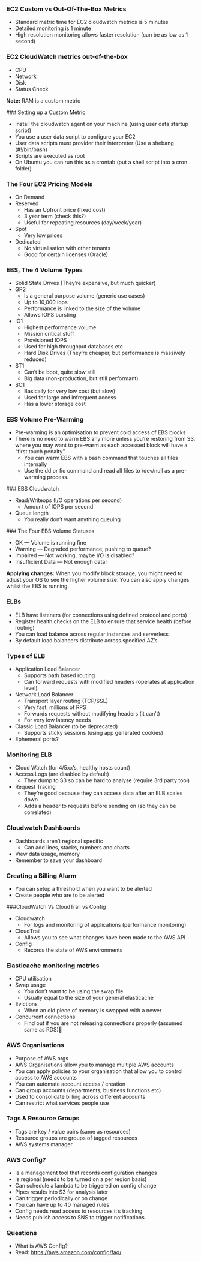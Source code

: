 
### EC2 Custom vs Out-Of-The-Box Metrics
- Standard metric time for EC2 cloudwatch metrics is 5 minutes
- Detailed monitoring is 1 minute
- High resolution monitoring allows faster resolution (can be as low as 1 second)

### EC2 CloudWatch metrics out-of-the-box
- CPU
- Network
- Disk
- Status Check

**Note:** RAM is a custom metric

### Setting up a Custom Metric
- Install the cloudwatch agent on your machine (using user data startup script)
- You use a user data script to configure your EC2
- User data scripts must provider their interpreter (Use a shebang (#!/bin/bash)
- Scripts are executed as root
- On Ubuntu you can run this as a crontab (put a shell script into a cron folder)

### The Four EC2 Pricing Models
- On Demand
- Reserved
    - Has an Upfront price (fixed cost)
    - 3 year term (check this?)
    - Useful for repeating resources (day/week/year)
- Spot
    - Very low prices
- Dedicated
    - No virtualisation with other tenants
    - Good for certain licenses (Oracle)

### EBS, The 4 Volume Types
- Solid State Drives (They’re expensive, but much quicker)
- GP2
    - Is a general purpose volume (generic use cases)
    - Up to 10,000 iops
    - Performance is linked to the size of the volume
    - Allows IOPS bursting
- IO1
    - Highest performance volume
    - Mission critical stuff
    - Provisioned IOPS
    - Used for high throughput databases etc
    - Hard Disk Drives (They’re cheaper, but performance is massively reduced)
- ST1
    - Can’t be boot, quite slow still
    - Big data (non-production, but still performant)
- SC1
    - Basically for very low cost (but slow)
    - Used for large and infrequent access
    - Has a lower storage cost

### EBS Volume Pre-Warming
- Pre-warming is an optimisation to prevent cold access of EBS blocks
- There is no need to warm EBS any more unless you’re restoring from S3, where you may want to pre-warm as each accessed block will have a “first touch penalty”.
    - You can warm EBS with a bash command that touches all files internally
    - Use the dd or fio command and read all files to /dev/null as a pre-warming process.

### EBS Cloudwatch
- Read/Writeops (I/O operations per second)
    - Amount of IOPS per second
- Queue length
    - You really don’t want anything queuing

### The Four EBS Volume Statuses
- OK — Volume is running fine
- Warning — Degraded performance, pushing to queue?
- Impaired — Not working, maybe I/O is disabled?
- Insufficient Data — Not enough data!

**Applying changes:** When you modify block storage, you might need to adjust your OS to see the higher volume size. You can also apply changes whilst the EBS is running.

### ELBs
- ELB have listeners (for connections using defined protocol and ports)
- Register health checks on the ELB to ensure that service health (before routing)
- You can load balance across regular instances and serverless
- By default load balancers distribute across specified AZ’s

### Types of ELB
- Application Load Balancer
    - Supports path based routing
    - Can forward requests with modified headers (operates at application level)
- Network Load Balancer
    - Transport layer routing (TCP/SSL)
    - Very fast, millions of RPS
    - Forwards requests without modifying headers (it can’t)
    - For very low latency needs
- Classic Load Balancer (to be deprecated)
    - Supports sticky sessions (using app generated cookies)
- Ephemeral ports?

### Monitoring ELB
- Cloud Watch (for 4/5xx’s, healthy hosts count)
- Access Logs (are disabled by default)
    - They dump to S3 so can be hard to analyse (require 3rd party tool)
- Request Tracing
    - They’re good because they can access data after an ELB scales down
    - Adds a header to requests before sending on (so they can be correlated)

### Cloudwatch Dashboards
- Dashboards aren’t regional specific
    - Can add lines, stacks, numbers and charts
- View data usage, memory
- Remember to save your dashboard

### Creating a Billing Alarm
- You can setup a threshold when you want to be alerted
- Create people who are to be alerted

###CloudWatch Vs CloudTrail vs Config
- Cloudwatch
    - For logs and monitoring of applications (performance monitoring)
- CloudTrail
    - Allows you to see what changes have been made to the AWS API
- Config
    - Records the state of AWS environments

### Elasticache monitoring metrics
- CPU utilisation
- Swap usage
    - You don’t want to be using the swap file
    - Usually equal to the size of your general elasticache
- Evictions
    - When an old piece of memory is swapped with a newer
- Concurrent connections
    - Find out if you are not releasing connections properly (assumed same as RDS)

### AWS Organisations
- Purpose of AWS orgs
- AWS Organisations allow you to manage multiple AWS accounts
- You can apply policies to your organisation that allow you to control access to AWS accounts
- You can automate account access / creation
- Can group accounts (departments, business functions etc)
- Used to consolidate billing across different accounts
- Can restrict what services people use

### Tags & Resource Groups
- Tags are key / value pairs (same as resources)
- Resource groups are groups of tagged resources
- AWS systems manager

### AWS Config?
- Is a management tool that records configuration changes
- Is regional (needs to be turned on a per region basis)
- Can schedule a lambda to be triggered on config change
- Pipes results into S3 for analysis later
- Can trigger periodically or on change
- You can have up to 40 managed rules
- Config needs read access to resources it’s tracking
- Needs publish access to SNS to trigger notifications

### Questions
* What is AWS Config?
* Read: https://aws.amazon.com/config/faq/
